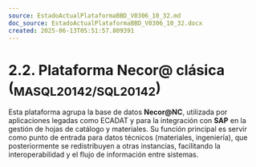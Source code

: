 ```yaml
---
source: EstadoActualPlataformaBBD_V0306_10_32.md
doc_source: EstadoActualPlataformaBBD_V0306_10_32.docx
created: 2025-06-13T05:51:57.809391
---
```

# **2.2. Plataforma Necor@ clásica (<sub>MASQL20142/SQL20142</sub>)**

Esta plataforma agrupa la base de datos **Necor@NC**, utilizada por
aplicaciones legadas como ECADAT y para la integración con **SAP** en la
gestión de hojas de catálogo y materiales. Su función principal es
servir como punto de entrada para datos técnicos (materiales,
ingeniería), que posteriormente se redistribuyen a otras instancias,
facilitando la interoperabilidad y el flujo de información entre
sistemas.

